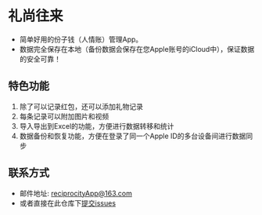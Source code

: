 # 礼尚往来

* 简单好用的份子钱（人情账）管理App。
* 数据完全保存在本地（备份数据会保存在您Apple账号的iCloud中），保证数据的安全可靠！

## 特色功能

1. 除了可以记录红包，还可以添加礼物记录
2. 每条记录可以附加图片和视频
3. 导入导出到Excel的功能，方便进行数据转移和统计
4. 数据备份和恢复功能，方便在登录了同一个Apple ID的多台设备间进行数据同步

## 联系方式
* 邮件地址: reciprocityApp@163.com
* 或者直接在此仓库下[提交issues](https://github.com/jim-binea/protocols/issues/new)
